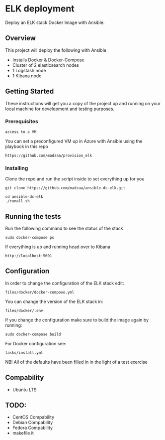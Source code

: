 # ELK deployment

Deploy an ELK stack Docker Image with  Ansible.
## Overview

This project will deploy the following with Ansible

* Installs Docker & Docker-Compose
* Cluster of 2 elasticsearch nodes
* 1 Logstash node
* 1 Kibana node

## Getting Started

These instructions will get you a copy of the project up and running on your local machine for development and testing purposes. 

### Prerequisites

```
access to a VM
```

You can set a preconfigured VM up in Azure with Ansible using the playbook in this repo 

```
https://github.com/madzaa/provision_elk
```

### Installing

Clone the repo and run the script inside to set everything up for you

```
git clone https://github.com/madzaa/ansible-dc-elk.git
```

```
cd ansible-dc-elk
./runall.sh
```

## Running the tests

Run the following command to see the status of the stack

```
sudo docker-compose ps
```

If everything is up and running head over to Kibana

```
http://localhost:5601
```

## Configuration

In order to change the configuration of the ELK stack edit:

```
files/docker/docker-compose.yml
```
You can change the version of the ELK stack in:

```
files/docker/.env
```

If you change the configuration make sure to build the image again by running:

```
sudo docker-compose build
```

For Docker configuration see:
```
tasks/install.yml
```

NB! All of the defaults have been filled in in the light of a test exercise

## Compability

* Ubuntu LTS

## TODO:

* CentOS Compability
* Debian Compability
* Fedora Compability
* makefile it
